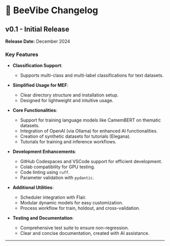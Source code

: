 # 🐝 BeeVibe Changelog

## v0.1 - Initial Release
**Release Date:** December 2024

### **Key Features**

- **Classification Support**:
  - Supports multi-class and multi-label classifications for text datasets.

- **Simplified Usage for MEF**:
  - Clear directory structure and installation setup.
  - Designed for lightweight and intuitive usage.

- **Core Functionalities**:
  - Support for training language models like CamemBERT on thematic datasets.
  - Integration of OpenAI (via Ollama) for enhanced AI functionalities.
  - Creation of synthetic datasets for tutorials (Elegana).
  - Tutorials for training and inference workflows.

- **Development Enhancements**:
  - GitHub Codespaces and VSCode support for efficient development.
  - Colab compatibility for GPU testing.
  - Code linting using `ruff`.
  - Parameter validation with `pydantic`.

- **Additional Utilities**:
  - Scheduler integration with Flair.
  - Modular dynamic models for easy customization.
  - Process workflow for train, holdout, and cross-validation.

- **Testing and Documentation**:
  - Comprehensive test suite to ensure non-regression.
  - Clear and concise documentation, created with AI assistance.

---
